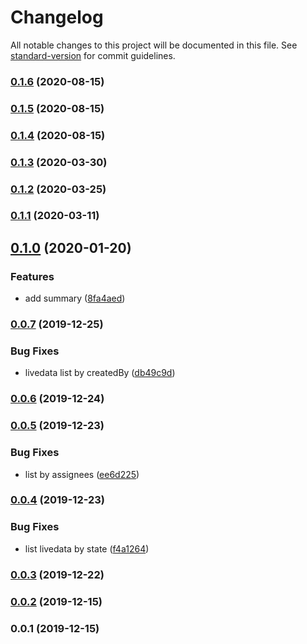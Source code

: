 # Changelog

All notable changes to this project will be documented in this file. See [standard-version](https://github.com/conventional-changelog/standard-version) for commit guidelines.

### [0.1.6](https://github.com/36node/catcm-livedata-core-sdk/compare/v0.1.5...v0.1.6) (2020-08-15)



### [0.1.5](https://github.com/36node/catcm-livedata-core-sdk/compare/v0.1.4...v0.1.5) (2020-08-15)



### [0.1.4](https://github.com/36node/catcm-livedata-core-sdk/compare/v0.1.3...v0.1.4) (2020-08-15)



### [0.1.3](https://github.com/36node/catcm-livedata-core-sdk/compare/v0.1.2...v0.1.3) (2020-03-30)



### [0.1.2](https://github.com/36node/catcm-livedata-core-sdk/compare/v0.1.1...v0.1.2) (2020-03-25)



### [0.1.1](https://github.com/36node/catcm-livedata-core-sdk/compare/v0.1.0...v0.1.1) (2020-03-11)



## [0.1.0](https://github.com/36node/catcm-livedata-core-sdk/compare/v0.0.7...v0.1.0) (2020-01-20)


### Features

* add summary ([8fa4aed](https://github.com/36node/catcm-livedata-core-sdk/commit/8fa4aed))



### [0.0.7](https://github.com/36node/catcm-livedata-core-sdk/compare/v0.0.6...v0.0.7) (2019-12-25)


### Bug Fixes

* livedata list by createdBy ([db49c9d](https://github.com/36node/catcm-livedata-core-sdk/commit/db49c9d))



### [0.0.6](https://github.com/36node/catcm-livedata-core-sdk/compare/v0.0.5...v0.0.6) (2019-12-24)



### [0.0.5](https://github.com/36node/catcm-livedata-core-sdk/compare/v0.0.4...v0.0.5) (2019-12-23)


### Bug Fixes

* list by assignees ([ee6d225](https://github.com/36node/catcm-livedata-core-sdk/commit/ee6d225))



### [0.0.4](https://github.com/36node/catcm-livedata-core-sdk/compare/v0.0.2...v0.0.4) (2019-12-23)


### Bug Fixes

* list livedata by state ([f4a1264](https://github.com/36node/catcm-livedata-core-sdk/commit/f4a1264))



### [0.0.3](https://github.com/36node/catcm-livedata-core-sdk/compare/v0.0.2...v0.0.3) (2019-12-22)



### [0.0.2](https://github.com/36node/catcm-livedata-core-sdk/compare/v0.0.1...v0.0.2) (2019-12-15)



### 0.0.1 (2019-12-15)
